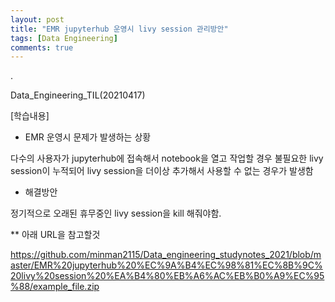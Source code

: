 ```yaml
---
layout: post
title: "EMR jupyterhub 운영시 livy session 관리방안"
tags: [Data Engineering]
comments: true
---
```


.

Data_Engineering_TIL(20210417)

[학습내용]

- EMR 운영시 문제가 발생하는 상황

다수의 사용자가 jupyterhub에 접속해서 notebook을 열고 작업할 경우 불필요한 livy session이 누적되어 livy session을 더이상 추가해서 사용할 수 없는 경우가 발생함

- 해결방안

정기적으로 오래된 휴무중인 livy session을 kill 해줘야함.

** 아래 URL을 참고할것

https://github.com/minman2115/Data_engineering_studynotes_2021/blob/master/EMR%20jupyterhub%20%EC%9A%B4%EC%98%81%EC%8B%9C%20livy%20session%20%EA%B4%80%EB%A6%AC%EB%B0%A9%EC%95%88/example_file.zip
